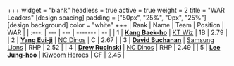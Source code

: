 +++
widget = "blank"
headless = true
active = true
weight = 2
title = "WAR Leaders"
[design.spacing]
padding = ["50px", "25%", "0px", "25%"]
[design.background]
color = "white"
+++
| Rank | Name | Team | Position | WAR |
| :---: | --- | --- | ------- | -- |
| 1 | [**Kang Baek-ho**](/players/11863) | [KT Wiz](/teams/KTWiz) | 1B | 2.79 |
| 2 | [**Yang Eui-ji**](/players/215) | [NC Dinos](/teams/NCDinos) | C | 2.67 |
| 3 | [**David Buchanan**](/players/13683) | [Samsung Lions](/teams/SamsungLions) | RHP | 2.52 |
| 4 | [**Drew Rucinski**](/players/12920) | [NC Dinos](/teams/NCDinos) | RHP | 2.49 |
| 5 | [**Lee Jung-hoo**](/players/10673) | [Kiwoom Heroes](/teams/KiwoomHeroes) | CF | 2.45 |
